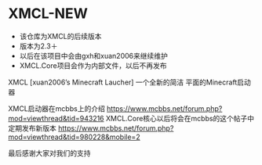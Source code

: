 # XMCL-NEW
- 该仓库为XMCL的后续版本
- 版本为2.3＋
- 以后在该项目中会由gxh和xuan2006来继续维护
- XMCL.Core项目会作为内部文件，以后不再发布

XMCL [xuan2006’s Minecraft Laucher]
一个全新的简洁 平面的Minecraft启动器

XMCL启动器在mcbbs上的介绍
https://www.mcbbs.net/forum.php?mod=viewthread&tid=943216
XMCL.Core核心以后将会在mcbbs的这个帖子中定期发布新版本
https://www.mcbbs.net/forum.php?mod=viewthread&tid=980228&mobile=2

最后感谢大家对我们的支持

